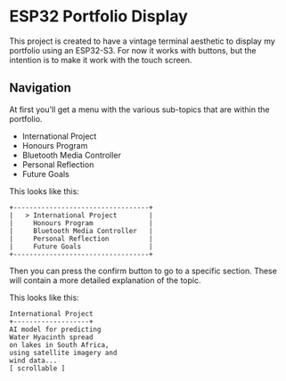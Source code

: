 # ESP32 Portfolio Display

This project is created to have a vintage terminal aesthetic to display my portfolio using an ESP32-S3.
For now it works with buttons, but the intention is to make it work with the touch screen.

## Navigation

At first you'll get a menu with the various sub-topics that are within the portfolio.

- International Project
- Honours Program
- Bluetooth Media Controller
- Personal Reflection
- Future Goals

This looks like this:

```
+----------------------------------+
|   > International Project        |
|     Honours Program              |
|     Bluetooth Media Controller   |
|     Personal Reflection          |
|     Future Goals                 |
+----------------------------------+
```

Then you can press the confirm button to go to a specific section.
These will contain a more detailed explanation of the topic.

This looks like this:

```
International Project
+-------------------+
AI model for predicting
Water Hyacinth spread
on lakes in South Africa,
using satellite imagery and
wind data...
[ scrollable ]
```
